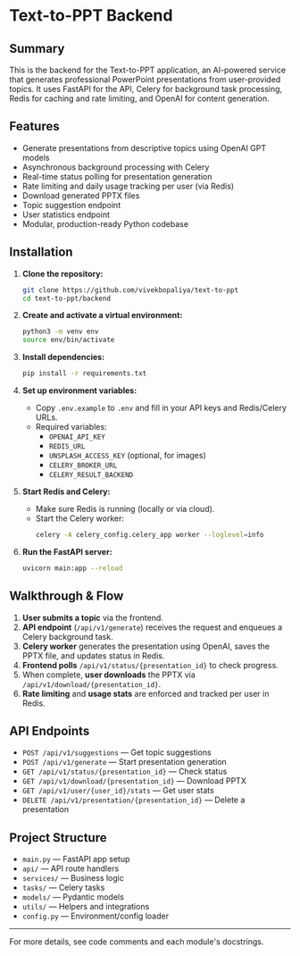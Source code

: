 # Text-to-PPT Backend

## Summary
This is the backend for the Text-to-PPT application, an AI-powered service that generates professional PowerPoint presentations from user-provided topics. It uses FastAPI for the API, Celery for background task processing, Redis for caching and rate limiting, and OpenAI for content generation.

## Features
- Generate presentations from descriptive topics using OpenAI GPT models
- Asynchronous background processing with Celery
- Real-time status polling for presentation generation
- Rate limiting and daily usage tracking per user (via Redis)
- Download generated PPTX files
- Topic suggestion endpoint
- User statistics endpoint
- Modular, production-ready Python codebase

## Installation
1. **Clone the repository:**
   ```bash
   git clone https://github.com/vivekbopaliya/text-to-ppt
   cd text-to-ppt/backend
   ```
2. **Create and activate a virtual environment:**
   ```bash
   python3 -m venv env
   source env/bin/activate
   ```
3. **Install dependencies:**
   ```bash
   pip install -r requirements.txt
   ```
4. **Set up environment variables:**
   - Copy `.env.example` to `.env` and fill in your API keys and Redis/Celery URLs.
   - Required variables:
     - `OPENAI_API_KEY`
     - `REDIS_URL`
     - `UNSPLASH_ACCESS_KEY` (optional, for images)
     - `CELERY_BROKER_URL`
     - `CELERY_RESULT_BACKEND`

5. **Start Redis and Celery:**
   - Make sure Redis is running (locally or via cloud).
   - Start the Celery worker:
     ```bash
     celery -A celery_config.celery_app worker --loglevel=info
     ```

6. **Run the FastAPI server:**
   ```bash
   uvicorn main:app --reload
   ```

## Walkthrough & Flow
1. **User submits a topic** via the frontend.
2. **API endpoint** (`/api/v1/generate`) receives the request and enqueues a Celery background task.
3. **Celery worker** generates the presentation using OpenAI, saves the PPTX file, and updates status in Redis.
4. **Frontend polls** `/api/v1/status/{presentation_id}` to check progress.
5. When complete, **user downloads** the PPTX via `/api/v1/download/{presentation_id}`.
6. **Rate limiting** and **usage stats** are enforced and tracked per user in Redis.

## API Endpoints
- `POST /api/v1/suggestions` — Get topic suggestions
- `POST /api/v1/generate` — Start presentation generation
- `GET /api/v1/status/{presentation_id}` — Check status
- `GET /api/v1/download/{presentation_id}` — Download PPTX
- `GET /api/v1/user/{user_id}/stats` — Get user stats
- `DELETE /api/v1/presentation/{presentation_id}` — Delete a presentation

## Project Structure
- `main.py` — FastAPI app setup
- `api/` — API route handlers
- `services/` — Business logic
- `tasks/` — Celery tasks
- `models/` — Pydantic models
- `utils/` — Helpers and integrations
- `config.py` — Environment/config loader

---
For more details, see code comments and each module's docstrings.

